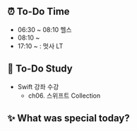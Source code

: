 ## ⏰  To-Do Time
- 06:30 ~ 08:10 헬스 
- 08:10 ~ 
- 17:10 ~ : 멋사 LT 

## 📖 To-Do Study
- Swift 강좌 수강
    - ch06. 스위프트 Collection

## ✨ What was special today?

